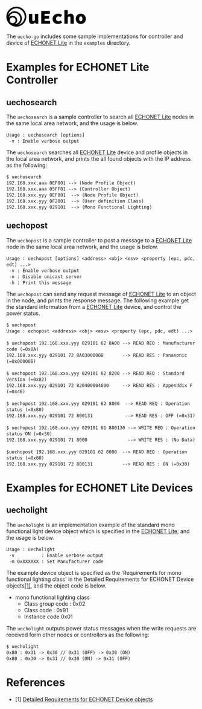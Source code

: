 ![logo](img/logo.png)

The `uecho-go` includes some sample implementations for controller and device of [ECHONET Lite][enet] in the `examples` directory.

# Examples for ECHONET Lite  Controller

## uechosearch

The `uechosearch` is a sample controller to search all [ECHONET Lite][enet] nodes in the same local area network, and the usage is below.

```
Usage : uechosearch [options]
 -v : Enable verbose output
```

The `uechosearch` searches all [ECHONET Lite][enet] device and profile objects in the local area network, and prints the all found objects with the IP address as the following:

```
$ uechosearch
192.168.xxx.aaa 0EF001 --> (Node Profile Object)
192.168.xxx.aaa 05FF01 --> (Controller Object)
192.168.xxx.yyy 0EF001  --> (Node Profile Object)
192.168.xxx.yyy 0F2001  --> (User definition Class)
192.168.xxx.yyy 029101  --> (Mono Functional Lighting)
```

## uechopost

The `uechopost` is a sample controller to post a message to a [ECHONET Lite][enet] node in the same local area network, and the usage is below.

```
Usage : uechopost [options] <address> <obj> <esv> <property (epc, pdc, edt) ...>
 -v : Enable verbose output
 -n : Disable unicast server
 -h : Print this message
```

The `uechopost` can send any request message of [ECHONET Lite][enet] to an object in the node, and prints the response message. The following example get the standard information from a [ECHONET Lite][enet] device, and control the power status.

```
$ uechopost
Usage : echopost <address> <obj> <esv> <property (epc, pdc, edt) ...>

$ uechopost 192.168.xxx.yyy 029101 62 8A00 --> READ REQ : Manufacturer code (=0x8A)
192.168.xxx.yyy 029101 72 8A0300000B       --> READ RES : Panasonic (=0x00000B)

$ uechopost 192.168.xxx.yyy 029101 62 8200 --> READ REQ : Standard Version (=0x82)
192.168.xxx.yyy 029101 72 820400004600     --> READ RES : Appenddix F (=0x46)

$ uechopost 192.168.xxx.yyy 029101 62 8000  --> READ REQ : Operation status (=0x80)
192.168.xxx.yyy 029101 72 800131            --> READ RES : OFF (=0x31)

$ uechopost 192.168.xxx.yyy 029101 61 800130 --> WRITE REQ : Operation status ON (=0x30)
192.168.xxx.yyy 029101 71 8000               --> WRITE RES : (No Data)

$uechopost 192.168.xxx.yyy 029101 62 8000  --> READ REQ : Operation status (=0x80)
192.168.xxx.yyy 029101 72 800131           --> READ RES : ON (=0x30)
```

# Examples for ECHONET Lite Devices

## uecholight

The `uecholight` is an implementation example of the standard mono functional light device object which is specified in the [ECHONET Lite][enet], and the usage is below.

```
Usage : uecholight
 -v          : Enable verbose output
 -m 0xXXXXXX : Set Manufacturer code
 ```

The example device object is specified as the 'Requirements for mono functional lighting class' in the Detailed Requirements
for ECHONET Device objects[\[1\]][enet-spec], and the object code is below.

- mono functional lighting class
  - Class group code : 0x02
  - Class code : 0x91
  - Instance code 0x01

The `uecholight` outputs power status messages when the write requests are received form other nodes or controllers as the following:

```
$ uecholight
0x80 : 0x31 -> 0x30 // 0x31 (OFF) -> 0x30 (ON)
0x80 : 0x30 -> 0x31 // 0x30 (ON) -> 0x31 (OFF)
```

# References

- \[1\] [Detailed Requirements for ECHONET Device objects][enet-spec]

[enet]:http://echonet.jp/english/
[enet-spec]:http://www.echonet.gr.jp/english/spec/index.htm
